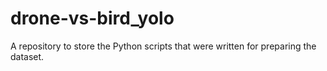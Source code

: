 # drone-vs-bird_yolo
A repository to store the Python scripts that were written for preparing the dataset.
